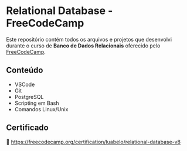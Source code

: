 # Relational Database - FreeCodeCamp

Este repositório contém todos os arquivos e projetos que desenvolvi durante o curso de **Banco de Dados Relacionais** oferecido pelo [FreeCodeCamp](https://www.freecodecamp.org/learn/relational-database/).

## Conteúdo

- VSCode
- Git
- PostgreSQL
- Scripting em Bash
- Comandos Linux/Unix

## Certificado
📄 https://freecodecamp.org/certification/luabelo/relational-database-v8
